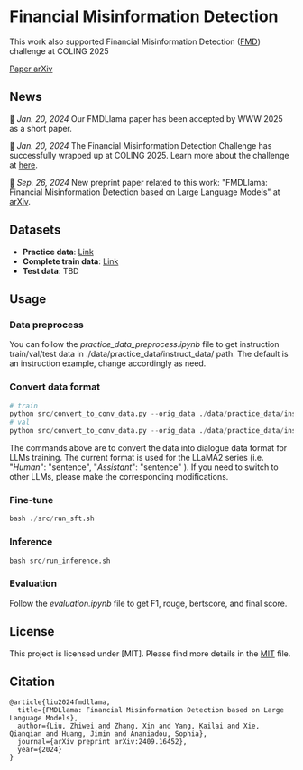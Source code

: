 # Financial Misinformation Detection

This work also supported Financial Misinformation Detection ([FMD](https://coling2025fmd.thefin.ai/)) challenge at COLING 2025

[Paper arXiv](https://www.arxiv.org/abs/2409.16452)

## News
📢 *Jan. 20, 2024* Our FMDLlama paper has been accepted by WWW 2025 as a short paper.

📢 *Jan. 20, 2024* The Financial Misinformation Detection Challenge has successfully wrapped up at COLING 2025. Learn more about the challenge at [here](https://huggingface.co/spaces/TheFinAI/FMD2025).

📢 *Sep. 26, 2024* New preprint paper related to this work: "FMDLlama: Financial Misinformation Detection based on Large Language Models" at [arXiv](https://www.arxiv.org/abs/2409.16452).

## Datasets

- **Practice data**: [Link](https://huggingface.co/datasets/lzw1008/COLING25-FMD/tree/main/practice_data)
- **Complete train data**: [Link](https://huggingface.co/datasets/lzw1008/COLING25-FMD/tree/main/Training)
- **Test data**: TBD

## Usage

### Data preprocess

You can follow the *practice_data_preprocess.ipynb* file to get instruction train/val/test data in ./data/practice_data/instruct_data/ path.
The default is an instruction example, change accordingly as need.

### Convert data format

```python
# train
python src/convert_to_conv_data.py --orig_data ./data/practice_data/instruct_data/FMD_train.json --write_data ./data/practice_data/instruct_data/train.json --dataset_name fmd
# val
python src/convert_to_conv_data.py --orig_data ./data/practice_data/instruct_data/FMD_val.json --write_data ./data/practice_data/instruct_data/val.json --dataset_name fmd
```

The commands above are to convert the data into dialogue data format for LLMs training. 
The current format is used for the LLaMA2 series (i.e. "*Human*": "sentence", "*Assistant*": "sentence" ). 
If you need to switch to other LLMs, please make the corresponding modifications.

### Fine-tune

```python
bash ./src/run_sft.sh
```


### Inference
```python
bash src/run_inference.sh
```

### Evaluation
Follow the *evaluation.ipynb* file to get F1, rouge, bertscore, and final score.

## License

This project is licensed under [MIT]. Please find more details in the [MIT](LICENSE) file.

## Citation

```
@article{liu2024fmdllama,
  title={FMDLlama: Financial Misinformation Detection based on Large Language Models},
  author={Liu, Zhiwei and Zhang, Xin and Yang, Kailai and Xie, Qianqian and Huang, Jimin and Ananiadou, Sophia},
  journal={arXiv preprint arXiv:2409.16452},
  year={2024}
}
```
